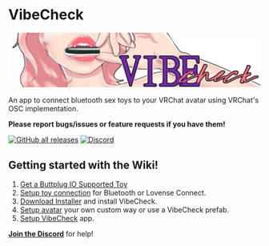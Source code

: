 # VibeCheck 
![Banner](./docs/VibeCheckBanner.png)

An app to connect bluetooth sex toys to your VRChat avatar using VRChat's OSC implementation.

**Please report bugs/issues or feature requests if you have them!**

[![GitHub all releases](https://img.shields.io/github/downloads/SutekhVRC/VibeCheck/total?color=pink&logoColor=pink&style=for-the-badge)](https://github.com/SutekhVRC/VibeCheck/releases/latest)
[![Discord](https://img.shields.io/discord/1031167339246407721?color=pink&label=Discord&logo=discord&logoColor=pink&style=for-the-badge)](https://discord.gg/g6kUFtMtpw)

## Getting started with the Wiki!

1. [Get a Buttplug IO Supported Toy](https://iostindex.com/?filter0ButtplugSupport=4)
2. [Setup toy connection](https://github.com/SutekhVRC/VibeCheck/wiki/Connecting-Toys) for Bluetooth or Lovense Connect.
3. [Download Installer](https://github.com/SutekhVRC/VibeCheck/releases/latest) and install VibeCheck.
4. [Setup avatar](https://github.com/SutekhVRC/VibeCheck/wiki/Avatar-Setup) your own custom way or use a VibeCheck prefab.
5. [Setup VibeCheck](https://github.com/SutekhVRC/VibeCheck/wiki/VibeCheck-App-Setup) app.

[**Join the Discord**](https://discord.gg/g6kUFtMtpw) for help!